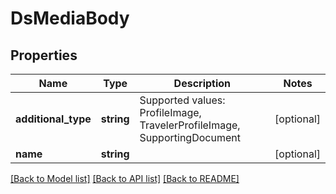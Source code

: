 # DsMediaBody

## Properties
Name | Type | Description | Notes
------------ | ------------- | ------------- | -------------
**additional_type** | **string** | Supported values: ProfileImage, TravelerProfileImage, SupportingDocument | [optional] 
**name** | **string** |  | [optional] 

[[Back to Model list]](../../README.md#documentation-for-models) [[Back to API list]](../../README.md#documentation-for-api-endpoints) [[Back to README]](../../README.md)

